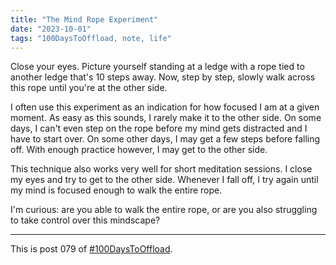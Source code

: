 ```yaml
---
title: "The Mind Rope Experiment"
date: "2023-10-01"
tags: "100DaysToOffload, note, life"
---
```


Close your eyes. Picture yourself standing at a ledge with a rope tied to another ledge that's 10 steps away. Now, step by step, slowly walk across this rope until you're at the other side.

I often use this experiment as an indication for how focused I am at a given moment. As easy as this sounds, I rarely make it to the other side. On some days, I can't even step on the rope before my mind gets distracted and I have to start over. On some other days, I may get a few steps before falling off. With enough practice however, I may get to the other side.

This technique also works very well for short meditation sessions. I close my eyes and try to get to the other side. Whenever I fall off, I try again until my mind is focused enough to walk the entire rope.

I'm curious: are you able to walk the entire rope, or are you also struggling to take control over this mindscape?

---

This is post 079 of [#100DaysToOffload](https://100daystooffload.com/).


